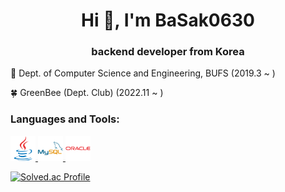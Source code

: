 <h1 align="center">Hi 👋, I'm BaSak0630</h1>
<h3 align="center">backend developer from Korea</h3>

🏢 Dept. of Computer Science and Engineering, BUFS (2019.3 ~ )

🍀 GreenBee (Dept. Club) (2022.11 ~ )

<h3 align="left">Languages and Tools:</h3>
<p align="left"> <a href="https://www.java.com" target="_blank" rel="noreferrer"> <img src="https://raw.githubusercontent.com/devicons/devicon/master/icons/java/java-original.svg" alt="java" width="40" height="40"/> </a> <a href="https://www.mysql.com/" target="_blank" rel="noreferrer"> <img src="https://raw.githubusercontent.com/devicons/devicon/master/icons/mysql/mysql-original-wordmark.svg" alt="mysql" width="40" height="40"/> </a> <a href="https://www.oracle.com/" target="_blank" rel="noreferrer"> <img src="https://raw.githubusercontent.com/devicons/devicon/master/icons/oracle/oracle-original.svg" alt="oracle" width="40" height="40"/> </a> </p>

[![Solved.ac Profile](http://mazassumnida.wtf/api/v2/generate_badge?boj=azuza852)](https://solved.ac/azuza852/)
